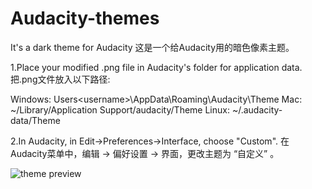 # Audacity-themes
It's a dark theme for Audacity
这是一个给Audacity用的暗色像素主题。

1.Place your modified .png file in Audacity's folder for application data.
  把.png文件放入以下路径:
  
  Windows: Users\<username>\AppData\Roaming\Audacity\Theme
  Mac: ~/Library/Application Support/audacity/Theme
  Linux: ~/.audacity-data/Theme
  
2.In Audacity, in Edit->Preferences->Interface, choose "Custom".
  在Audacity菜单中，编辑 -> 偏好设置 -> 界面，更改主题为 “自定义” 。

![theme preview](http://wx2.sinaimg.cn/large/82f3a980gy1ftwgyzsrz6j20yg0ip3yx.jpg)
